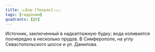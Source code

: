 ```yaml
---
title: ⒜Бор-[Чокрак]⒯⒵
tags: [гидроним]
quadrants: [Д9]
---
```


Источник, заключенный в надкаптажную будку; вода изливается поочередно в
несколько прудов. В Симферополе, на углу Севастопольского шоссе и ул. Данилова.
